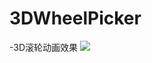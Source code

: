 # 3DWheelPicker
-3D滚轮动画效果
![](https://raw.githubusercontent.com/yijiebuyi/3DWheelPicker/master/device-2016-06-14-143641.gif)
